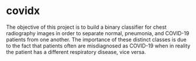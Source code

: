 # covidx
The objective of this project is to build a binary classifier for chest radiography images in order to separate normal, pneumonia, and COVID-19 patients from one another. The importance of these distinct classes is due to the fact that patients often are misdiagnosed as COVID-19 when in reality the patient has a different respiratory disease, vice versa. 
